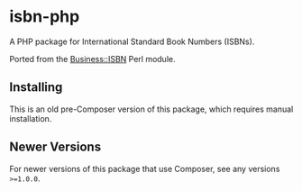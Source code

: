 # isbn-php

A PHP package for International Standard Book Numbers (ISBNs).

Ported from the [Business::ISBN](https://metacpan.org/pod/Business::ISBN) Perl module.

## Installing

This is an old pre-Composer version of this package, which requires manual installation.

## Newer Versions

For newer versions of this package that use Composer, see any versions `>=1.0.0`.
